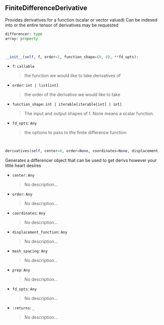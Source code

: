 ## <a id="McUtils.Zachary.Derivatives.FiniteDifferenceDerivative">FiniteDifferenceDerivative</a>
Provides derivatives for a function (scalar or vector valued)
    Can be indexed into or the entire tensor of derivatives may be requested

```python
differencer: type
array: property
```
<a id="McUtils.Zachary.Derivatives.FiniteDifferenceDerivative.__init__">&nbsp;</a>
```python
__init__(self, f, order=1, function_shape=(0, 0), **fd_opts): 
```

- `f`: `callable`
    >the function we would like to take derivatives of
- `order`: `int | list[int]`
    >the order of the derivative we would like to take
- `function_shape`: `int | iterable[iterable[int] | int]`
    >The input and output shapes of f. None means a scalar function.
- `fd_opts`: `Any`
    >the options to pass to the finite difference function

<a id="McUtils.Zachary.Derivatives.FiniteDifferenceDerivative.derivatives">&nbsp;</a>
```python
derivatives(self, center=0, order=None, coordinates=None, displacement_function=None, mesh_spacing=0.01, prep=None, **fd_opts): 
```
Generates a differencer object that can be used to get derivs however your little heart desires
- `center`: `Any`
    >No description...
- `order`: `Any`
    >No description...
- `coordinates`: `Any`
    >No description...
- `displacement_function`: `Any`
    >No description...
- `mesh_spacing`: `Any`
    >No description...
- `prep`: `Any`
    >No description...
- `fd_opts`: `Any`
    >No description...
- `:returns`: `_`
    >No description...

